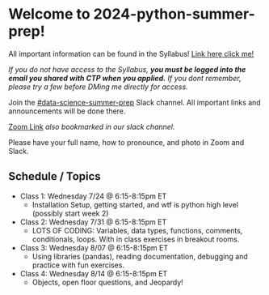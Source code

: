 # Welcome to 2024-python-summer-prep!

All important information can be found in the Syllabus! [Link here click me!](https://docs.google.com/document/d/1-SYDBvntVSrLoKjU7Ni_P5gh1EKHpgz3n7wTJL5-VGA/edit#heading=h.k8ls7vpizoi9)

*If you do not have access to the Syllabus, **you must be logged into the email you shared with CTP when you applied.**  If you dont remember, please try a few before DMing me directly for access.* 

Join the [#data-science-summer-prep](https://ctp2024.slack.com/archives/C07DH709B7H/p1721854012879169) Slack channel.  All important links and announcements will be done there.  

[Zoom Link](https://us02web.zoom.us/s/87131087476?pwd=uLwVrtBkcfJ6aFLkMJN1OkHV4WXW9j.1)  *also bookmarked in our slack channel.*

Please have your full name, how to pronounce, and photo in Zoom and Slack. 

## Schedule / Topics
-   Class 1: Wednesday 7/24 @ 6:15-8:15pm ET
	- Installation Setup, getting started, and wtf is python high level (possibly start week 2)
-   Class 2: Wednesday 7/31 @ 6:15-8:15pm ET
	- LOTS OF CODING: Variables, data types, functions, comments, conditionals, loops.  With in class exercises in breakout rooms. 
-   Class 3: Wednesday 8/07 @ 6:15-8:15pm ET
	- Using libraries (pandas), reading documentation, debugging and practice with fun exercises.
-   Class 4: Wednesday 8/14 @ 6:15-8:15pm ET
	- Objects, open floor questions, and Jeopardy! 

